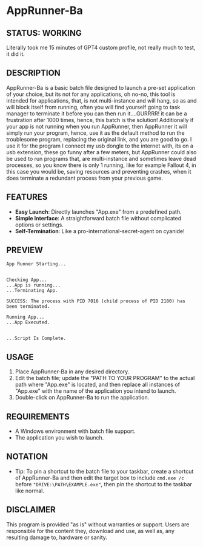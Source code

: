 # AppRunner-Ba

## STATUS: WORKING
Literally took me 15 minutes of GPT4 custom profile, not really much to test, it did it.

## DESCRIPTION
AppRunner-Ba is a basic batch file designed to launch a pre-set application of your choice, but its not for any applications, oh no-no, this tool is intended for applications, that, is not multi-instance and will hang, so as and will block itself from running, often you will find yourself going to task manager to terminate it before you can then run it....GURRRR! it can be a frustration after 1000 times, hence, this batch is the solution! Additionally if your app is not running when you run AppRunner, then AppRunner it will simply run your program, hence, use it as the default method to run the troublesome program, replacing the original link, and you are good to go. I use it for the program I connect my usb dongle to the internet with, its on a usb extension, these go funny after a few meters, but AppRunner could also be used to run programs that, are multi-instance and sometimes leave dead processes, so you know there is only 1 running, like for example Fallout 4, in this case you would be, saving resources and preventing crashes, when it does terminate a redundant process from your previous game.

## FEATURES
- **Easy Launch**: Directly launches "App.exe" from a predefined path.
- **Simple Interface**: A straightforward batch file without complicated options or settings.
- **Self-Termination**: Like a pro-international-secret-agent on cyanide!

## PREVIEW
```
App Runner Starting...


Checking App...
...App is running...
...Terminating App.

SUCCESS: The process with PID 7016 (child process of PID 2180) has been terminated.

Running App...
...App Executed.


...Script Is Complete.
```

## USAGE
1. Place AppRunner-Ba in any desired directory.
2. Edit the batch file; update the "PATH TO YOUR PROGRAM" to the actual path where "App.exe" is located, and then replace all instances of "App.exe" with the name of the application you intend to launch.
4. Double-click on AppRunner-Ba to run the application.

## REQUIREMENTS
- A Windows environment with batch file support.
- The application you wish to launch.

## NOTATION
- Tip: To pin a shortcut to the batch file to your taskbar, create a shortcut of AppRunner-Ba and then edit the target box to include `cmd.exe /c` before `"DRIVE:\PATH\EXAMPLE.exe"`, then pin the shortcut to the taskbar like normal.

## DISCLAIMER
This program is provided "as is" without warranties or support. Users are responsible for the content they, download and use, as well as, any resulting damage to, hardware or sanity.
